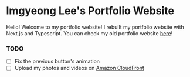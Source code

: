 # Imgyeong Lee's Portfolio Website

Hello! Welcome to my portfolio website! I rebuilt my portfolio website with Next.js and Typescript. You can check my old portfolio website [here](https://imgyeong-lee-portfolio-website.vercel.app/)!

### TODO

-   [ ] Fix the previous button's animation
-   [ ] Upload my photos and videos on [Amazon CloudFront](https://aws.amazon.com/ko/cloudfront/)
